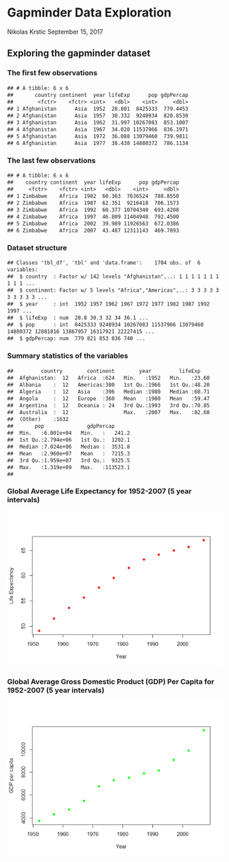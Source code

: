 Gapminder Data Exploration
================
Nikolas Krstic
September 15, 2017

Exploring the gapminder dataset
-------------------------------

### The first few observations

    ## # A tibble: 6 x 6
    ##       country continent  year lifeExp      pop gdpPercap
    ##        <fctr>    <fctr> <int>   <dbl>    <int>     <dbl>
    ## 1 Afghanistan      Asia  1952  28.801  8425333  779.4453
    ## 2 Afghanistan      Asia  1957  30.332  9240934  820.8530
    ## 3 Afghanistan      Asia  1962  31.997 10267083  853.1007
    ## 4 Afghanistan      Asia  1967  34.020 11537966  836.1971
    ## 5 Afghanistan      Asia  1972  36.088 13079460  739.9811
    ## 6 Afghanistan      Asia  1977  38.438 14880372  786.1134

### The last few observations

    ## # A tibble: 6 x 6
    ##    country continent  year lifeExp      pop gdpPercap
    ##     <fctr>    <fctr> <int>   <dbl>    <int>     <dbl>
    ## 1 Zimbabwe    Africa  1982  60.363  7636524  788.8550
    ## 2 Zimbabwe    Africa  1987  62.351  9216418  706.1573
    ## 3 Zimbabwe    Africa  1992  60.377 10704340  693.4208
    ## 4 Zimbabwe    Africa  1997  46.809 11404948  792.4500
    ## 5 Zimbabwe    Africa  2002  39.989 11926563  672.0386
    ## 6 Zimbabwe    Africa  2007  43.487 12311143  469.7093

### Dataset structure

    ## Classes 'tbl_df', 'tbl' and 'data.frame':    1704 obs. of  6 variables:
    ##  $ country  : Factor w/ 142 levels "Afghanistan",..: 1 1 1 1 1 1 1 1 1 1 ...
    ##  $ continent: Factor w/ 5 levels "Africa","Americas",..: 3 3 3 3 3 3 3 3 3 3 ...
    ##  $ year     : int  1952 1957 1962 1967 1972 1977 1982 1987 1992 1997 ...
    ##  $ lifeExp  : num  28.8 30.3 32 34 36.1 ...
    ##  $ pop      : int  8425333 9240934 10267083 11537966 13079460 14880372 12881816 13867957 16317921 22227415 ...
    ##  $ gdpPercap: num  779 821 853 836 740 ...

### Summary statistics of the variables

    ##         country        continent        year         lifeExp     
    ##  Afghanistan:  12   Africa  :624   Min.   :1952   Min.   :23.60  
    ##  Albania    :  12   Americas:300   1st Qu.:1966   1st Qu.:48.20  
    ##  Algeria    :  12   Asia    :396   Median :1980   Median :60.71  
    ##  Angola     :  12   Europe  :360   Mean   :1980   Mean   :59.47  
    ##  Argentina  :  12   Oceania : 24   3rd Qu.:1993   3rd Qu.:70.85  
    ##  Australia  :  12                  Max.   :2007   Max.   :82.60  
    ##  (Other)    :1632                                                
    ##       pop              gdpPercap       
    ##  Min.   :6.001e+04   Min.   :   241.2  
    ##  1st Qu.:2.794e+06   1st Qu.:  1202.1  
    ##  Median :7.024e+06   Median :  3531.8  
    ##  Mean   :2.960e+07   Mean   :  7215.3  
    ##  3rd Qu.:1.959e+07   3rd Qu.:  9325.5  
    ##  Max.   :1.319e+09   Max.   :113523.1  
    ## 

### Global Average Life Expectancy for 1952-2007 (5 year intervals)

![](hw01_gapminder_files/figure-markdown_github-ascii_identifiers/unnamed-chunk-6-1.png)

### Global Average Gross Domestic Product (GDP) Per Capita for 1952-2007 (5 year intervals)

![](hw01_gapminder_files/figure-markdown_github-ascii_identifiers/unnamed-chunk-7-1.png)
